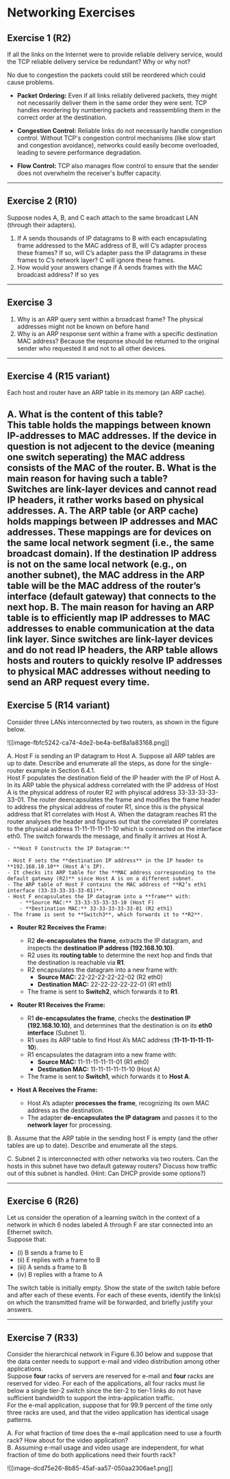 # Networking Exercises

## Exercise 1 (R2)
If all the links on the Internet were to provide reliable delivery service, would the TCP reliable delivery service be redundant? Why or why not?

No due to congestion the packets could still be reordered which could cause problems.

- **Packet Ordering:** Even if all links reliably delivered packets, they might not necessarily deliver them in the same order they were sent. TCP handles reordering by numbering packets and reassembling them in the correct order at the destination.
    
- **Congestion Control:** Reliable links do not necessarily handle congestion control. Without TCP's congestion control mechanisms (like slow start and congestion avoidance), networks could easily become overloaded, leading to severe performance degradation.
    
- **Flow Control:** TCP also manages flow control to ensure that the sender does not overwhelm the receiver's buffer capacity.
---

## Exercise 2 (R10)
Suppose nodes A, B, and C each attach to the same broadcast LAN (through their adapters).

1. If A sends thousands of IP datagrams to B with each encapsulating frame addressed to the MAC address of B, will C’s adapter process these frames? If so, will C’s adapter pass the IP datagrams in these frames to C’s network layer?
C will ignore these frames.
2. How would your answers change if A sends frames with the MAC broadcast address?
If so yes

---

## Exercise 3
1. Why is an ARP query sent within a broadcast frame?
	The physical addresses might not be known on before hand
2. Why is an ARP response sent within a frame with a specific destination MAC address?
	Because the response should be returned to the original sender who requested it and not to all other devices.

---

## Exercise 4 (R15 variant)
Each host and router have an ARP table in its memory (an ARP cache).

A. What is the content of this table?  
This table holds the mappings between known IP-addresses to MAC addresses. If the device in question is not adjecent to the device (meaning one switch seperating) the MAC address consists of the MAC of the router.
B. What is the main reason for having such a table?  
	Switches are link-layer devices and cannot read IP headers, it rather works based on physical addresses.
A. The ARP table (or ARP cache) holds mappings between **IP addresses and MAC addresses**. These mappings are for devices on the **same local network segment** (i.e., the same broadcast domain). If the destination IP address is not on the same local network (e.g., on another subnet), the MAC address in the ARP table will be the **MAC address of the router’s interface** (default gateway) that connects to the next hop.
 B. The main reason for having an ARP table is to **efficiently map IP addresses to MAC addresses** to enable communication at the data link layer. Since switches are link-layer devices and do not read IP headers, the ARP table allows hosts and routers to **quickly resolve IP addresses to physical MAC addresses** without needing to send an ARP request every time.
---

## Exercise 5 (R14 variant)
Consider three LANs interconnected by two routers, as shown in the figure below.  

![[image-fbfc5242-ca74-4de2-be4a-bef8a1a83168.png]]  

A. Host F is sending an IP datagram to Host A. Suppose all ARP tables are up to date. Describe and enumerate all the steps, as done for the single-router example in Section 6.4.1.  
	Host F populates the destination field of the IP header with the IP of Host A. In its ARP table the physical address correlated with the IP address of Host A is the physical address of router R2 with phyiscal address 33-33-33-33-33-01. The router deencapsulates the frame and modifies the frame header to address the physical address of router R1, since this is the physical address that R1 correlates with Host A. When the datagram reaches R1 the router analyses the header and figures out that the correlated IP correlates to the physical address 11-11-11-11-11-10 which is connected on the interface eth0. The switch forwards the message, and finally it arrives at Host A.

	- **Host F Constructs the IP Datagram:**
    
    - Host F sets the **destination IP address** in the IP header to **192.168.10.10** (Host A's IP).
    - It checks its ARP table for the **MAC address corresponding to the default gateway (R2)** since Host A is on a different subnet.
    - The ARP table of Host F contains the MAC address of **R2’s eth1 interface (33-33-33-33-33-01)**.
    - Host F encapsulates the IP datagram into a **frame** with:
        - **Source MAC:** 33-33-33-33-33-10 (Host F)
        - **Destination MAC:** 33-33-33-33-33-01 (R2 eth1)
    - The frame is sent to **Switch3**, which forwards it to **R2**.
- **Router R2 Receives the Frame:**
    
    - R2 **de-encapsulates the frame**, extracts the IP datagram, and inspects the **destination IP address (192.168.10.10)**.
    - R2 uses its **routing table** to determine the next hop and finds that the destination is reachable via **R1**.
    - R2 encapsulates the datagram into a new frame with:
        - **Source MAC:** 22-22-22-22-22-02 (R2 eth0)
        - **Destination MAC:** 22-22-22-22-22-01 (R1 eth1)
    - The frame is sent to **Switch2**, which forwards it to **R1**.
- **Router R1 Receives the Frame:**
    
    - R1 **de-encapsulates the frame**, checks the **destination IP (192.168.10.10)**, and determines that the destination is on its **eth0 interface** (Subnet 1).
    - R1 uses its ARP table to find Host A’s MAC address (**11-11-11-11-11-10**).
    - R1 encapsulates the datagram into a new frame with:
        - **Source MAC:** 11-11-11-11-11-01 (R1 eth0)
        - **Destination MAC:** 11-11-11-11-11-10 (Host A)
    - The frame is sent to **Switch1**, which forwards it to **Host A**.
- **Host A Receives the Frame:**
    
    - Host A’s adapter **processes the frame**, recognizing its own MAC address as the destination.
    - The adapter **de-encapsulates the IP datagram** and passes it to the **network layer** for processing.

B. Assume that the ARP table in the sending host F is empty (and the other tables are up to date). Describe and enumerate all the steps.  

C. Subnet 2 is interconnected with other networks via two routers. Can the hosts in this subnet have two default gateway routers? Discuss how traffic out of this subnet is handled. (Hint: Can DHCP provide some options?)  

---

## Exercise 6 (R26)
Let us consider the operation of a learning switch in the context of a network in which 6 nodes labeled A through F are star connected into an Ethernet switch.  
Suppose that:  
- (i) B sends a frame to E  
- (ii) E replies with a frame to B  
- (iii) A sends a frame to B  
- (iv) B replies with a frame to A  

The switch table is initially empty. Show the state of the switch table before and after each of these events. For each of these events, identify the link(s) on which the transmitted frame will be forwarded, and briefly justify your answers.  

---

## Exercise 7 (R33)
Consider the hierarchical network in Figure 6.30 below and suppose that the data center needs to support e-mail and video distribution among other applications.  
Suppose **four** racks of servers are reserved for e-mail and **four** racks are reserved for video. For each of the applications, all four racks must lie below a single tier-2 switch since the tier-2 to tier-1 links do not have sufficient bandwidth to support the intra-application traffic.  
For the e-mail application, suppose that for 99.9 percent of the time only three racks are used, and that the video application has identical usage patterns.  

A. For what fraction of time does the e-mail application need to use a fourth rack? How about for the video application?  
B. Assuming e-mail usage and video usage are independent, for what fraction of time do both applications need their fourth rack?  

![[image-dcd75e26-8b85-45af-aa57-050aa2306ae1.png]]
